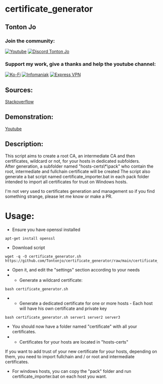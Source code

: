 # certificate_generator

## Tonton Jo  
### Join the community:
[![Youtube](https://badgen.net/badge/Youtube/Subscribe)](http://youtube.com/channel/UCnED3K6K5FDUp-x_8rwpsZw?sub_confirmation=1)
[![Discord Tonton Jo](https://badgen.net/discord/members/h6UcpwfGuJ?label=Discord%20Tonton%20Jo%20&icon=discord)](https://discord.gg/h6UcpwfGuJ)
### Support my work, give a thanks and help the youtube channel:
[![Ko-Fi](https://badgen.net/badge/Buy%20me%20a%20Coffee/Link?icon=buymeacoffee)](https://ko-fi.com/tontonjo)
[![Infomaniak](https://badgen.net/badge/Infomaniak/Affiliated%20link?icon=K)](https://www.infomaniak.com/goto/fr/home?utm_term=6151f412daf35)
[![Express VPN](https://badgen.net/badge/Express%20VPN/Affiliated%20link?icon=K)](https://www.xvuslink.com/?a_fid=TontonJo)  
## Sources:  
[Stackoverflow](https://stackoverflow.com/questions/26759550/how-to-create-own-self-signed-root-certificate-and-intermediate-ca-to-be-importe)  

## Demonstration:  
[Youtube](https://www.youtube.com/watch?v=pqqEBFnOb5g)  

## Description:
This script aims to create a root CA, an intermediate CA and then certificates, wildcard or not, for your hosts
in dedicated subfolders.  
After generation, a subfolder named "hosts-certs\\*\pack" who contain the root, intermediate and fullchain certificate will be created 
The script also generate a bat script named certificate_importer.bat in each pack folder intended to import all certificates for trust on Windows hosts.  

I'm not very used to certificates generation and management so if you find something strange, please let me know or make a PR.  

# Usage:
- Ensure you have openssl installed
```shell
apt-get install openssl
```
- Download script
```shell
wget -q -O certificate_generator.sh https://github.com/Tontonjo/certificate_generator/raw/main/certificate_generator.sh
```
- Open it, and edit the "settings" section according to your needs
- - Generate a wildcard certificate:
```shell
bash certificate_generator.sh
```
- - Generate a dedicated certificate for one or more hosts - Each host will have his own certificate and private key
```shell
bash certificate_generator.sh server1 server2 server3
```
- You should now have a folder named "certificate" with all your certificates.
- - Certificates for your hosts are located in "hosts-certs"

If you want to add trust of your new certificate for your hosts, depending on them, you need to import fullchain and / or root and intermediate certificates.
- For windows hosts, you can copy the "pack" folder and run certificate_importer.bat on each host you want.
